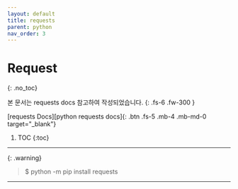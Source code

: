 ```yaml
---
layout: default
title: requests
parent: python
nav_order: 3
---
```


# Request
{: .no_toc}

본 문서는 requests docs 참고하여 작성되었습니다.
{: .fs-6 .fw-300 }

[requests Docs][python requests docs]{: .btn .fs-5 .mb-4 .mb-md-0 target="_blank"}

1. TOC
{:toc}

---

{: .warning}
> $ python -m pip install requests

---
[python request docs]: https://requests.readthedocs.io/en/latest/